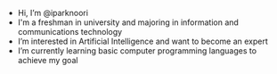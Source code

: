 - Hi, I’m @iparknoori
- I'm a freshman in university and majoring in information and communications technology
- I’m interested in Artificial Intelligence and want to become an expert
- I’m currently learning basic computer programming languages to achieve my goal

<!---
iparknoori/iparknoori is a ✨ special ✨ repository because its `README.md` (this file) appears on your GitHub profile.
You can click the Preview link to take a look at your changes.
--->
